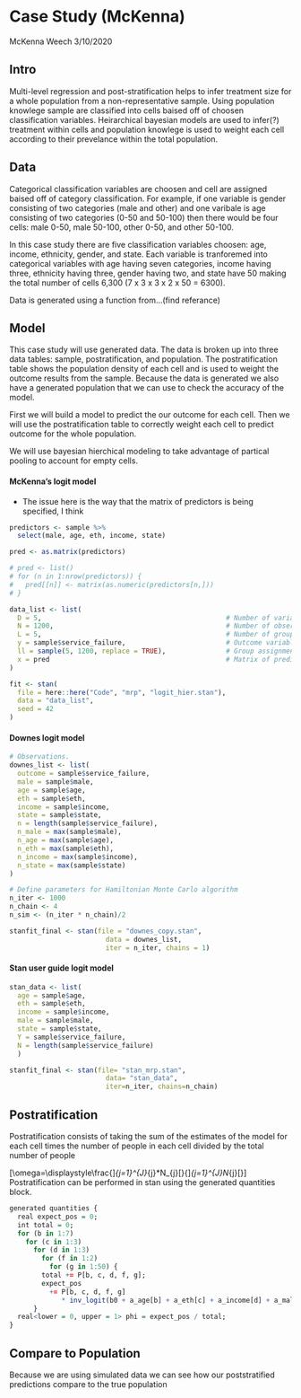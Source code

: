 Case Study (McKenna)
================
McKenna Weech
3/10/2020

## Intro

Multi-level regression and post-stratification helps to infer treatment
size for a whole population from a non-representative sample. Using
population knowlege sample are classified into cells baised off of
choosen classification variables. Heirarchical bayesian models are used
to infer(?) treatment within cells and population knowlege is used to
weight each cell according to their prevelance within the total
population.

## Data

Categorical classification variables are choosen and cell are assigned
baised off of category classification. For example, if one variable is
gender consisting of two categories (male and other) and one varibale is
age consisting of two categories (0-50 and 50-100) then there would be
four cells: male 0-50, male 50-100, other 0-50, and other 50-100.

In this case study there are five classification variables choosen: age,
income, ethnicity, gender, and state. Each variable is tranforemed into
categorical variables with age having seven categories, income having
three, ethnicity having three, gender having two, and state have 50
making the total number of cells 6,300 (7 x 3 x 3 x 2 x 50 = 6300).

Data is generated using a function from…(find referance)

## Model

This case study will use generated data. The data is broken up into
three data tables: sample, postratification, and population. The
postratification table shows the population density of each cell and is
used to weight the outcome results from the sample. Because the data is
generated we also have a generated population that we can use to check
the accuracy of the model.

First we will build a model to predict the our outcome for each cell.
Then we will use the postratification table to correctly weight each
cell to predict outcome for the whole population.

We will use bayesian hierchical modeling to take advantage of partical
pooling to account for empty cells.

#### McKenna’s logit model

  - The issue here is the way that the matrix of predictors is being
    specified, I think

<!-- end list -->

``` r
predictors <- sample %>% 
  select(male, age, eth, income, state)

pred <- as.matrix(predictors)

# pred <- list()
# for (n in 1:nrow(predictors)) {
#   pred[[n]] <- matrix(as.numeric(predictors[n,]))
# }
```

``` r
data_list <- list(
  D = 5,                                              # Number of variables. 
  N = 1200,                                           # Number of observations.
  L = 5,                                              # Number of groups. 
  y = sample$service_failure,                         # Outcome variables. 
  ll = sample(5, 1200, replace = TRUE),               # Group assignment. 
  x = pred                                            # Matrix of predictors. 
)
```

``` r
fit <- stan(
  file = here::here("Code", "mrp", "logit_hier.stan"),
  data = "data_list",
  seed = 42 
)
```

#### Downes logit model

``` r
# Observations. 
downes_list <- list(
  outcome = sample$service_failure,
  male = sample$male,
  age = sample$age, 
  eth = sample$eth, 
  income = sample$income,
  state = sample$state,
  n = length(sample$service_failure), 
  n_male = max(sample$male),
  n_age = max(sample$age),
  n_eth = max(sample$eth),
  n_income = max(sample$income),
  n_state = max(sample$state)
)

# Define parameters for Hamiltonian Monte Carlo algorithm
n_iter <- 1000
n_chain <- 4
n_sim <- (n_iter * n_chain)/2 
```

``` r
stanfit_final <- stan(file = "downes_copy.stan",
                        data = downes_list, 
                        iter = n_iter, chains = 1)
```

#### Stan user guide logit model

``` r
stan_data <- list( 
  age = sample$age, 
  eth = sample$eth, 
  income = sample$income, 
  male = sample$male, 
  state = sample$state, 
  Y = sample$service_failure, 
  N = length(sample$service_failure)
  )
```

``` r
stanfit_final <- stan(file= "stan_mrp.stan",
                        data= "stan_data", 
                        iter=n_iter, chains=n_chain)
```

## Postratification

Postratification consists of taking the sum of the estimates of the
model for each cell times the number of people in each cell divided by
the total number of
people

\[\omega=\displaystyle\frac{\]*{j=1}^{J}*{j}\*N\_{j}\[}{\]*{j=1}^{J}N*{j}\[}\]
Postratification can be performed in stan using the generated quantities
block.

``` r
generated quantities {
  real expect_pos = 0;
  int total = 0;
  for (b in 1:7)
    for (c in 1:3)
      for (d in 1:3)
        for (f in 1:2)
          for (g in 1:50) {
        total += P[b, c, d, f, g];
        expect_pos
          += P[b, c, d, f, g]
             * inv_logit(b0 + a_age[b] + a_eth[c] + a_income[d] + a_male[f] + a_state[g]);
      }
  real<lower = 0, upper = 1> phi = expect_pos / total;
}           
```

## Compare to Population

Because we are using simulated data we can see how our poststratified
predictions compare to the true population
